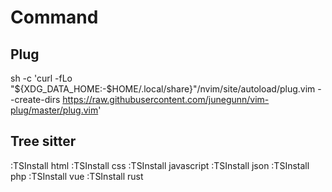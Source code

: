 # Command

## Plug
sh -c 'curl -fLo "${XDG_DATA_HOME:-$HOME/.local/share}"/nvim/site/autoload/plug.vim --create-dirs https://raw.githubusercontent.com/junegunn/vim-plug/master/plug.vim'

## Tree sitter
:TSInstall html
:TSInstall css
:TSInstall javascript
:TSInstall json 
:TSInstall php
:TSInstall vue
:TSInstall rust
